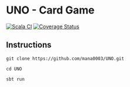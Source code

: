 # UNO - Card Game



[![Scala CI](https://github.com/mana0003/UNO/actions/workflows/ci.yml/badge.svg)](https://github.com/mana0003/UNO/actions/workflows/ci.yml)
[![Coverage Status](https://coveralls.io/repos/github/mana0003/UNO/badge.svg?branch=main&refresh=1)](https://coveralls.io/github/mana0003/UNO?branch=main&refresh=1)
## Instructions
```
git clone https://github.com/mana0003/UNO.git
```
```
cd UNO
```
```
sbt run
```

